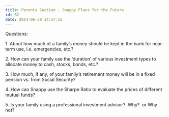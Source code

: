 ```yaml
---
title: Parents Section - Snappy Plans for the Future
id: 62
date: 2014-06-30 14:57:15
---
```


Questions:

1\. About how much of a family’s money should be kept in the bank for near-term use, i.e. emergencies, etc.?

2\. How can your family use the ‘duration’ of various investment types to allocate money to cash, stocks, bonds, etc.?

3\. How much, if any, of your family’s retirement money will be in a fixed pension vs. from Social Security?

4\. How can Snappy use the Sharpe Ratio to evaluate the prices of different mutual funds?

5\. Is your family using a professional investment advisor?  Why?  or Why not?

